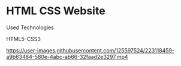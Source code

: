 <h1> HTML CSS Website </h1

<h2> Used Technologies </h2>

HTML5-CSS3




https://user-images.githubusercontent.com/125597524/223118459-a9b63484-580e-4abc-ab66-32faad2e3297.mp4

